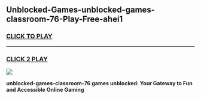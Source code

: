 
## Unblocked-Games-unblocked-games-classroom-76-Play-Free-ahei1
<h3>
<a href="https://premium76.site?title=unblocked-games-classroom-76&ref=12A">CLICK TO PLAY</a></h3>
<hr>

<h3>
<a href="https://premium76.site?title=unblocked-games-classroom-76&ref=12A">CLICK 2 PLAY</a>
  
</h3>

<a href="https://premium76.site?title=unblocked-games-classroom-76&ref=12A"><img src="https://clearcache.store/games.png"></a>


**unblocked-games-classroom-76 games unblocked: Your Gateway to Fun and Accessible Online Gaming**
